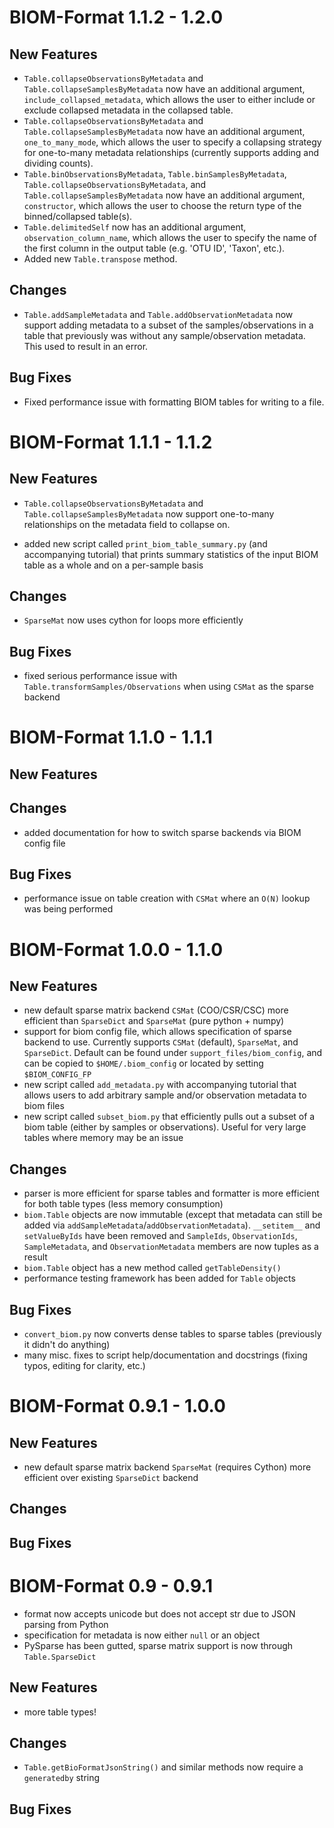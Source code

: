 BIOM-Format 1.1.2 - 1.2.0
=========================

New Features
------------

* ```Table.collapseObservationsByMetadata``` and ```Table.collapseSamplesByMetadata``` now have an additional argument, ```include_collapsed_metadata```, which allows the user to either include or exclude collapsed metadata in the collapsed table.
* ```Table.collapseObservationsByMetadata``` and ```Table.collapseSamplesByMetadata``` now have an additional argument, ```one_to_many_mode```, which allows the user to specify a collapsing strategy for one-to-many metadata relationships (currently supports adding and dividing counts).
* ```Table.binObservationsByMetadata```, ```Table.binSamplesByMetadata```, ```Table.collapseObservationsByMetadata```, and ```Table.collapseSamplesByMetadata``` now have an additional argument, ```constructor```, which allows the user to choose the return type of the binned/collapsed table(s).
* ```Table.delimitedSelf``` now has an additional argument, ```observation_column_name```, which allows the user to specify the name of the first column in the output table (e.g. 'OTU ID', 'Taxon', etc.).
* Added new ```Table.transpose``` method.

Changes
-------

* ```Table.addSampleMetadata``` and ```Table.addObservationMetadata``` now support adding metadata to a subset of the samples/observations in a table that previously was without any sample/observation metadata. This used to result in an error.

Bug Fixes
---------

* Fixed performance issue with formatting BIOM tables for writing to a file.

BIOM-Format 1.1.1 - 1.1.2
=========================

New Features
------------

* ```Table.collapseObservationsByMetadata``` and ```Table.collapseSamplesByMetadata``` now
support one-to-many relationships on the metadata field to collapse on.

* added new script called ```print_biom_table_summary.py``` (and accompanying tutorial) that prints summary statistics of the input BIOM table as a whole and on a per-sample basis

Changes
-------

* ```SparseMat``` now uses cython for loops more efficiently

Bug Fixes
---------

* fixed serious performance issue with ```Table.transformSamples/Observations``` when using ```CSMat``` as the sparse backend

BIOM-Format 1.1.0 - 1.1.1
=========================

New Features
------------

Changes
-------

* added documentation for how to switch sparse backends via BIOM config file

Bug Fixes
---------

* performance issue on table creation with ```CSMat``` where an ```O(N)``` lookup was being performed

BIOM-Format 1.0.0 - 1.1.0
=========================

New Features
------------

* new default sparse matrix backend ```CSMat``` (COO/CSR/CSC) more efficient than ```SparseDict``` and ```SparseMat``` (pure python + numpy)
* support for biom config file, which allows specification of sparse backend to use. Currently supports ```CSMat``` (default), ```SparseMat```, and ```SparseDict```. Default can be found under ```support_files/biom_config```, and can be copied to ```$HOME/.biom_config``` or located by setting ```$BIOM_CONFIG_FP```
* new script called ```add_metadata.py``` with accompanying tutorial that allows users to add arbitrary sample and/or observation metadata to biom files
* new script called ```subset_biom.py``` that efficiently pulls out a subset of a biom table (either by samples or observations). Useful for very large tables where memory may be an issue

Changes
-------

* parser is more efficient for sparse tables and formatter is more efficient for both table types (less memory consumption)
* ```biom.Table``` objects are now immutable (except that metadata can still be added via ```addSampleMetadata```/```addObservationMetadata```). ```__setitem__``` and ```setValueByIds``` have been removed and ```SampleIds```, ```ObservationIds```, ```SampleMetadata```, and ```ObservationMetadata``` members are now tuples as a result
* ```biom.Table``` object has a new method called ```getTableDensity()```
* performance testing framework has been added for ```Table``` objects

Bug Fixes
---------

* ```convert_biom.py``` now converts dense tables to sparse tables (previously it didn't do anything)
* many misc. fixes to script help/documentation and docstrings (fixing typos, editing for clarity, etc.)

BIOM-Format 0.9.1 - 1.0.0
=========================

New Features
------------

* new default sparse matrix backend ```SparseMat``` (requires Cython) more efficient over existing ```SparseDict``` backend

Changes
-------

Bug Fixes
---------

BIOM-Format 0.9 - 0.9.1
=======================

* format now accepts unicode but does not accept str due to JSON parsing from Python
* specification for metadata is now either ```null``` or an object
* PySparse has been gutted, sparse matrix support is now through ```Table.SparseDict```

New Features
------------

* more table types!

Changes
-------

* ```Table.getBioFormatJsonString()``` and similar methods now require a ```generatedby``` string

Bug Fixes
---------
